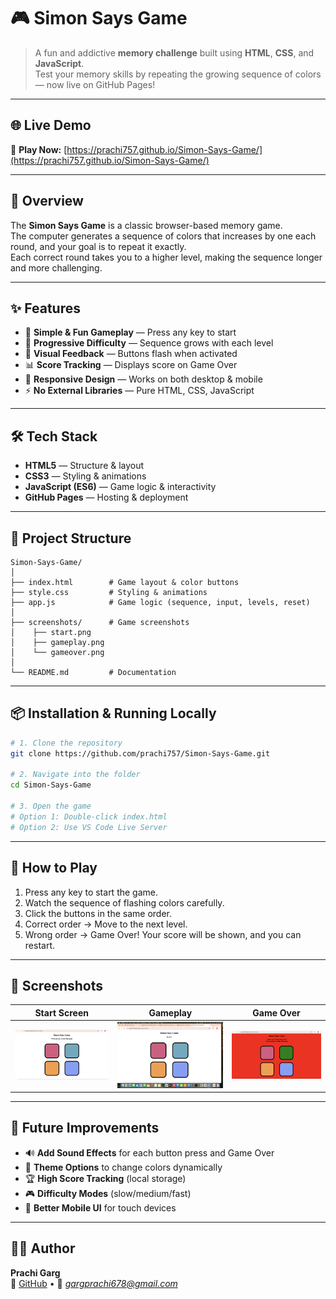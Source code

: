 # 🎮 Simon Says Game

> A fun and addictive **memory challenge** built using **HTML**, **CSS**, and **JavaScript**.  
> Test your memory skills by repeating the growing sequence of colors — now live on GitHub Pages!  

---

## 🌐 Live Demo
🔗 **Play Now:** [https://prachi757.github.io/Simon-Says-Game/](https://prachi757.github.io/Simon-Says-Game/)

---

## 📖 Overview
The **Simon Says Game** is a classic browser-based memory game.  
The computer generates a sequence of colors that increases by one each round, and your goal is to repeat it exactly.  
Each correct round takes you to a higher level, making the sequence longer and more challenging.

---

## ✨ Features
- 🎯 **Simple & Fun Gameplay** — Press any key to start  
- 🚀 **Progressive Difficulty** — Sequence grows with each level  
- 🎨 **Visual Feedback** — Buttons flash when activated  
- 📊 **Score Tracking** — Displays score on Game Over  
- 📱 **Responsive Design** — Works on both desktop & mobile  
- ⚡ **No External Libraries** — Pure HTML, CSS, JavaScript

---

## 🛠️ Tech Stack
- **HTML5** — Structure & layout  
- **CSS3** — Styling & animations  
- **JavaScript (ES6)** — Game logic & interactivity  
- **GitHub Pages** — Hosting & deployment

---

## 📂 Project Structure
```plaintext
Simon-Says-Game/
│
├── index.html        # Game layout & color buttons
├── style.css         # Styling & animations
├── app.js            # Game logic (sequence, input, levels, reset)
│
├── screenshots/      # Game screenshots
│    ├── start.png
│    ├── gameplay.png
│    └── gameover.png
│
└── README.md         # Documentation
```

---

## 📦 Installation & Running Locally
```bash
# 1. Clone the repository
git clone https://github.com/prachi757/Simon-Says-Game.git

# 2. Navigate into the folder
cd Simon-Says-Game

# 3. Open the game
# Option 1: Double-click index.html
# Option 2: Use VS Code Live Server
```

---

## 🎯 How to Play
1. Press any key to start the game.  
2. Watch the sequence of flashing colors carefully.  
3. Click the buttons in the same order.  
4. Correct order → Move to the next level.  
5. Wrong order → Game Over! Your score will be shown, and you can restart.

---

## 📸 Screenshots
| Start Screen | Gameplay | Game Over |
|--------------|----------|-----------|
| ![Start](./screenshorts/start.png) | ![Gameplay](./screenshorts/gameplay.png) | ![Game Over](./screenshorts/gameover.png) |

---

## 🚀 Future Improvements
- 🔊 **Add Sound Effects** for each button press and Game Over  
- 🌈 **Theme Options** to change colors dynamically  
- 🏆 **High Score Tracking** (local storage)  
- 🎮 **Difficulty Modes** (slow/medium/fast)  
- 📱 **Better Mobile UI** for touch devices  

---

## 👩‍💻 Author
**Prachi Garg**  
💼 [GitHub](https://github.com/prachi757) • 📧 *gargprachi678@gmail.com*  
